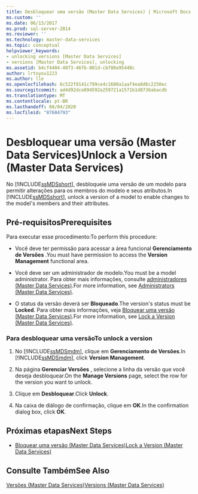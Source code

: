 ```yaml
---
title: Desbloquear uma versão (Master Data Services) | Microsoft Docs
ms.custom: ''
ms.date: 06/13/2017
ms.prod: sql-server-2014
ms.reviewer: ''
ms.technology: master-data-services
ms.topic: conceptual
helpviewer_keywords:
- unlocking versions [Master Data Services]
- versions [Master Data Services], unlocking
ms.assetid: b4cf4404-40f3-46fb-801d-cbf80a95448c
author: lrtoyou1223
ms.author: lle
ms.openlocfilehash: 6c522f8141c799ce4c1680a1aaf4ea8d6c2250ec
ms.sourcegitcommit: ad4d92dce894592a259721a1571b1d8736abacdb
ms.translationtype: MT
ms.contentlocale: pt-BR
ms.lasthandoff: 08/04/2020
ms.locfileid: "87684793"
---
```

# <a name="unlock-a-version-master-data-services"></a><span data-ttu-id="0b126-102">Desbloquear uma versão (Master Data Services)</span><span class="sxs-lookup"><span data-stu-id="0b126-102">Unlock a Version (Master Data Services)</span></span>
  <span data-ttu-id="0b126-103">No [!INCLUDE[ssMDSshort](../includes/ssmdsshort-md.md)], desbloqueie uma versão de um modelo para permitir alterações para os membros do modelo e seus atributos.</span><span class="sxs-lookup"><span data-stu-id="0b126-103">In [!INCLUDE[ssMDSshort](../includes/ssmdsshort-md.md)], unlock a version of a model to enable changes to the model's members and their attributes.</span></span>  
  
## <a name="prerequisites"></a><span data-ttu-id="0b126-104">Pré-requisitos</span><span class="sxs-lookup"><span data-stu-id="0b126-104">Prerequisites</span></span>  
 <span data-ttu-id="0b126-105">Para executar esse procedimento:</span><span class="sxs-lookup"><span data-stu-id="0b126-105">To perform this procedure:</span></span>  
  
-   <span data-ttu-id="0b126-106">Você deve ter permissão para acessar a área funcional **Gerenciamento de Versões** .</span><span class="sxs-lookup"><span data-stu-id="0b126-106">You must have permission to access the **Version Management** functional area.</span></span>  
  
-   <span data-ttu-id="0b126-107">Você deve ser um administrador de modelo.</span><span class="sxs-lookup"><span data-stu-id="0b126-107">You must be a model administrator.</span></span> <span data-ttu-id="0b126-108">Para obter mais informações, consulte [administradores &#40;Master Data Services&#41;](administrators-master-data-services.md).</span><span class="sxs-lookup"><span data-stu-id="0b126-108">For more information, see [Administrators &#40;Master Data Services&#41;](administrators-master-data-services.md).</span></span>  
  
-   <span data-ttu-id="0b126-109">O status da versão deverá ser **Bloqueado**.</span><span class="sxs-lookup"><span data-stu-id="0b126-109">The version's status must be **Locked**.</span></span> <span data-ttu-id="0b126-110">Para obter mais informações, veja [Bloquear uma versão &#40;Master Data Services&#41;](../../2014/master-data-services/lock-a-version-master-data-services.md).</span><span class="sxs-lookup"><span data-stu-id="0b126-110">For more information, see [Lock a Version &#40;Master Data Services&#41;](../../2014/master-data-services/lock-a-version-master-data-services.md).</span></span>  
  
### <a name="to-unlock-a-version"></a><span data-ttu-id="0b126-111">Para desbloquear uma versão</span><span class="sxs-lookup"><span data-stu-id="0b126-111">To unlock a version</span></span>  
  
1.  <span data-ttu-id="0b126-112">No [!INCLUDE[ssMDSmdm](../includes/ssmdsmdm-md.md)], clique em **Gerenciamento de Versões**.</span><span class="sxs-lookup"><span data-stu-id="0b126-112">In [!INCLUDE[ssMDSmdm](../includes/ssmdsmdm-md.md)], click **Version Management**.</span></span>  
  
2.  <span data-ttu-id="0b126-113">Na página **Gerenciar Versões** , selecione a linha da versão que você deseja desbloquear.</span><span class="sxs-lookup"><span data-stu-id="0b126-113">On the **Manage Versions** page, select the row for the version you want to unlock.</span></span>  
  
3.  <span data-ttu-id="0b126-114">Clique em **Desbloquear**.</span><span class="sxs-lookup"><span data-stu-id="0b126-114">Click **Unlock**.</span></span>  
  
4.  <span data-ttu-id="0b126-115">Na caixa de diálogo de confirmação, clique em **OK**.</span><span class="sxs-lookup"><span data-stu-id="0b126-115">In the confirmation dialog box, click **OK**.</span></span>  
  
## <a name="next-steps"></a><span data-ttu-id="0b126-116">Próximas etapas</span><span class="sxs-lookup"><span data-stu-id="0b126-116">Next Steps</span></span>  
  
-   [<span data-ttu-id="0b126-117">Bloquear uma versão &#40;Master Data Services&#41;</span><span class="sxs-lookup"><span data-stu-id="0b126-117">Lock a Version &#40;Master Data Services&#41;</span></span>](../../2014/master-data-services/lock-a-version-master-data-services.md)  
  
## <a name="see-also"></a><span data-ttu-id="0b126-118">Consulte Também</span><span class="sxs-lookup"><span data-stu-id="0b126-118">See Also</span></span>  
 [<span data-ttu-id="0b126-119">Versões &#40;Master Data Services&#41;</span><span class="sxs-lookup"><span data-stu-id="0b126-119">Versions &#40;Master Data Services&#41;</span></span>](../../2014/master-data-services/versions-master-data-services.md)  
  
  
